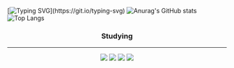 [![Typing SVG](https://readme-typing-svg.demolab.com/?lines=Coding+Is+Suicide!;Coding+Is+Suicide!)](https://git.io/typing-svg)
![Anurag's GitHub stats](https://github-readme-stats.vercel.app/api?username=jeong8537&show_icons=true&theme=dark)<br>
![Top Langs](https://github-readme-stats.vercel.app/api/top-langs/?username=jeong8537&layout=compact&theme=dark)<br>


<h3 align="center">Studying</h3>
<hr>
<div align="center">
  <img src="https://img.shields.io/badge/Python-3776AB?style=for-the-badge&logo=Python&logoColor=white">
  <img src="https://img.shields.io/badge/Git-F05032?style=for-the-badge&logo=Git&logoColor=white">
  <img src="https://img.shields.io/badge/GitHub-181717?style=for-the-badge&logo=GitHub&logoColor=white">
  <img src="https://img.shields.io/badge/Rust-000000?style=for-the-badge&logo=Rust&logoColor=white">
</div>

